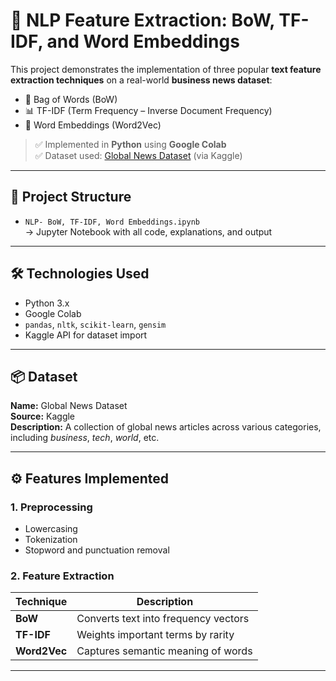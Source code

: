 # 🧠 NLP Feature Extraction: BoW, TF-IDF, and Word Embeddings

This project demonstrates the implementation of three popular **text feature extraction techniques** on a real-world **business news dataset**:

- 🔡 Bag of Words (BoW)
- 📊 TF-IDF (Term Frequency – Inverse Document Frequency)
- 🧠 Word Embeddings (Word2Vec)

> ✅ Implemented in **Python** using **Google Colab**  
> ✅ Dataset used: [Global News Dataset](https://www.kaggle.com/datasets/everydaycodings/global-news-dataset) (via Kaggle)

---

## 📁 Project Structure

- `NLP- BoW, TF-IDF, Word Embeddings.ipynb`  
  → Jupyter Notebook with all code, explanations, and output

---

## 🛠️ Technologies Used

- Python 3.x  
- Google Colab  
- `pandas`, `nltk`, `scikit-learn`, `gensim`  
- Kaggle API for dataset import

---

## 📦 Dataset

**Name:** Global News Dataset  
**Source:** Kaggle  
**Description:** A collection of global news articles across various categories, including *business*, *tech*, *world*, etc.

---

## ⚙️ Features Implemented

### 1. Preprocessing
- Lowercasing
- Tokenization
- Stopword and punctuation removal

### 2. Feature Extraction
| Technique    | Description |
|--------------|-------------|
| **BoW**      | Converts text into frequency vectors |
| **TF-IDF**   | Weights important terms by rarity |
| **Word2Vec** | Captures semantic meaning of words |

---
